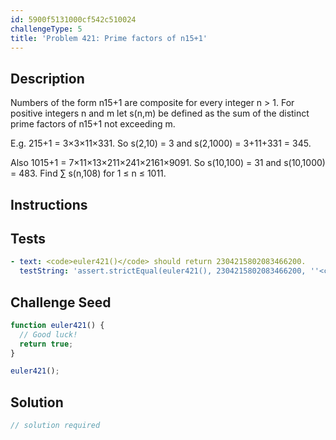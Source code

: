 ```yaml
---
id: 5900f5131000cf542c510024
challengeType: 5
title: 'Problem 421: Prime factors of n15+1'
---
```


## Description
<section id='description'>
Numbers of the form n15+1 are composite for every integer n > 1.
For positive integers n and m let s(n,m) be defined as the sum of the distinct prime factors of n15+1 not exceeding m.

E.g. 215+1 = 3×3×11×331.
So s(2,10) = 3 and s(2,1000) = 3+11+331 = 345.

Also 1015+1 = 7×11×13×211×241×2161×9091.
So s(10,100) = 31 and s(10,1000) = 483.
Find ∑ s(n,108) for 1 ≤ n ≤ 1011.
</section>

## Instructions
<section id='instructions'>

</section>

## Tests
<section id='tests'>

```yml
- text: <code>euler421()</code> should return 2304215802083466200.
  testString: 'assert.strictEqual(euler421(), 2304215802083466200, ''<code>euler421()</code> should return 2304215802083466200.'');'

```

</section>

## Challenge Seed
<section id='challengeSeed'>

<div id='js-seed'>

```js
function euler421() {
  // Good luck!
  return true;
}

euler421();
```

</div>



</section>

## Solution
<section id='solution'>

```js
// solution required
```
</section>

